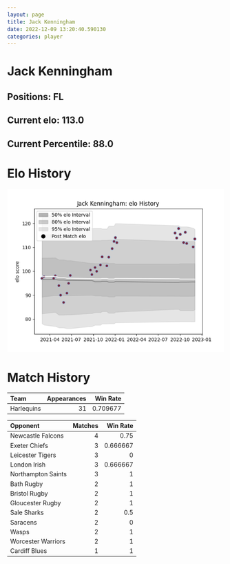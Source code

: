 ```yaml
---  
layout: page  
title: Jack Kenningham  
date: 2022-12-09 13:20:40.590130  
categories: player  
---
```

# Jack Kenningham

## Positions: FL

## Current elo: 113.0

## Current Percentile: 88.0

# Elo History


![elo history](history_JackKenningham.png)
# Match History


| Team       |   Appearances |   Win Rate |
|:-----------|--------------:|-----------:|
| Harlequins |            31 |   0.709677 |

| Opponent           |   Matches |   Win Rate |
|:-------------------|----------:|-----------:|
| Newcastle Falcons  |         4 |   0.75     |
| Exeter Chiefs      |         3 |   0.666667 |
| Leicester Tigers   |         3 |   0        |
| London Irish       |         3 |   0.666667 |
| Northampton Saints |         3 |   1        |
| Bath Rugby         |         2 |   1        |
| Bristol Rugby      |         2 |   1        |
| Gloucester Rugby   |         2 |   1        |
| Sale Sharks        |         2 |   0.5      |
| Saracens           |         2 |   0        |
| Wasps              |         2 |   1        |
| Worcester Warriors |         2 |   1        |
| Cardiff Blues      |         1 |   1        |